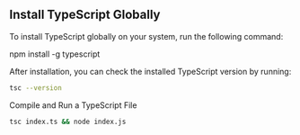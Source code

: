 ## Install TypeScript Globally

To install TypeScript globally on your system, run the following command:

npm install -g typescript

After installation, you can check the installed TypeScript version by running:

```bash
tsc --version
```

Compile and Run a TypeScript File

```bash
tsc index.ts && node index.js
```
